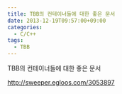 ```yaml
---
title: TBB의 컨테이너들에 대한 좋은 문서
date: 2013-12-19T09:57:00+09:00
categories:
  - C/C++
tags:
  - TBB
---
```

TBB의 컨테이너들에 대한 좋은 문서

<http://sweeper.egloos.com/3053897>
